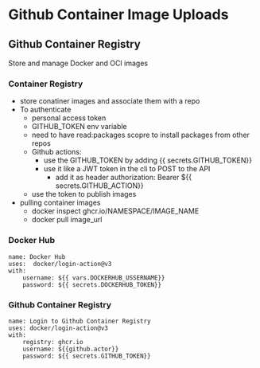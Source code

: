 # Github Container Image Uploads

## Github Container Registry
Store and manage Docker and OCI images

### Container Registry
- store conatiner images and associate them with a repo
- To authenticate
    - personal access token
    - GITHUB_TOKEN env variable
    - need to have read:packages scopre to install packages
      from other repos
    - Github actions:
        - use the GITHUB_TOKEN by adding {{ secrets.GITHUB_TOKEN}}
        - use it like a JWT token in the cli to POST to the API
            - add it as header authorization: Bearer ${{ secrets.GITHUB_ACTION}}
    - use the token to publish images
- pulling container images
    - docker inspect ghcr.io/NAMESPACE/IMAGE_NAME
    - docker pull image_url

### Docker Hub
```
name: Docker Hub
uses:  docker/login-action@v3
with:
    username: ${{ vars.DOCKERHUB_USSERNAME}}
    password: ${{ secrets.DOCKERHUB_TOKEN}}
```

### Github Container Registry
```
name: Login to Github Container Registry
uses: docker/login-action@v3
with:
    registry: ghcr.io
    username: ${{github.actor}}
    password: ${{ secrets.GITHUB_TOKEN}}
```
